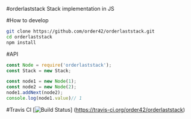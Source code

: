 #orderlaststack
Stack implementation in JS

#How to develop
```bash
git clone https://github.com/order42/orderlaststack.git
cd orderlaststack
npm install
```
#API
```javascript
const Node = require('orderlaststack');
const Stack = new Stack;

const node1 = new Node(1);
const node2 = new Node(2);
node1.addNext(node2);
console.log(node1.value)// 1
```

#Travis CI
[![Build Status](https://travis-ci.org/order42/orderlaststack.svg?branch=master)]
(https://travis-ci.org/order42/orderlaststack)




